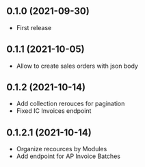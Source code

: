 ## 0.1.0 (2021-09-30)

- First release

## 0.1.1 (2021-10-05)

- Allow to create sales orders with json body

## 0.1.2 (2021-10-14)

- Add collection rerouces for pagination
- Fixed IC Invoices endpoint

## 0.1.2.1 (2021-10-14)

- Organize recources by Modules
- Add endpoint for AP Invoice Batches
